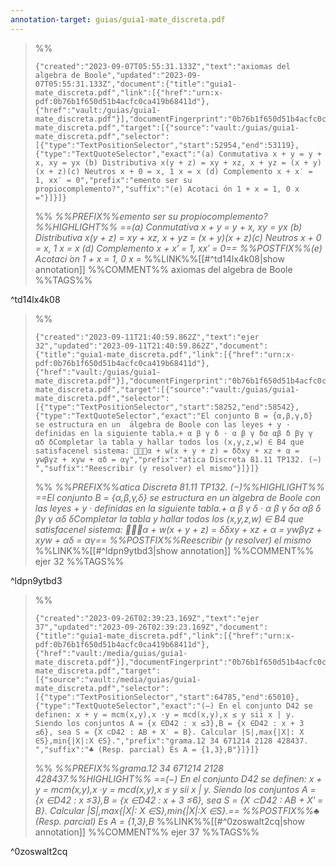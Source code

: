 ```yaml
---
annotation-target: guias/guia1-mate_discreta.pdf
---
```





>%%
>```annotation-json
>{"created":"2023-09-07T05:55:31.133Z","text":"axiomas del algebra de Boole","updated":"2023-09-07T05:55:31.133Z","document":{"title":"guia1-mate_discreta.pdf","link":[{"href":"urn:x-pdf:0b76b1f650d51b4acfc0ca419b68411d"},{"href":"vault:/guias/guia1-mate_discreta.pdf"}],"documentFingerprint":"0b76b1f650d51b4acfc0ca419b68411d"},"uri":"vault:/guias/guia1-mate_discreta.pdf","target":[{"source":"vault:/guias/guia1-mate_discreta.pdf","selector":[{"type":"TextPositionSelector","start":52954,"end":53119},{"type":"TextQuoteSelector","exact":"(a) Conmutativa x + y = y + x, xy = yx (b) Distributiva x(y + z) = xy + xz, x + yz = (x + y)(x + z)(c) Neutros x + 0 = x, 1 x = x (d) Complemento x + x′ = 1, xx′ = 0","prefix":"emento ser su propiocomplemento?","suffix":"(e) Acotaci ́on 1 + x = 1, 0 x ="}]}]}
>```
>%%
>*%%PREFIX%%emento ser su propiocomplemento?%%HIGHLIGHT%% ==(a) Conmutativa x + y = y + x, xy = yx (b) Distributiva x(y + z) = xy + xz, x + yz = (x + y)(x + z)(c) Neutros x + 0 = x, 1 x = x (d) Complemento x + x′ = 1, xx′ = 0== %%POSTFIX%%(e) Acotaci ́on 1 + x = 1, 0 x =*
>%%LINK%%[[#^td14lx4k08|show annotation]]
>%%COMMENT%%
>axiomas del algebra de Boole
>%%TAGS%%
>
^td14lx4k08



>%%
>```annotation-json
>{"created":"2023-09-11T21:40:59.862Z","text":"ejer 32","updated":"2023-09-11T21:40:59.862Z","document":{"title":"guia1-mate_discreta.pdf","link":[{"href":"urn:x-pdf:0b76b1f650d51b4acfc0ca419b68411d"},{"href":"vault:/guias/guia1-mate_discreta.pdf"}],"documentFingerprint":"0b76b1f650d51b4acfc0ca419b68411d"},"uri":"vault:/guias/guia1-mate_discreta.pdf","target":[{"source":"vault:/guias/guia1-mate_discreta.pdf","selector":[{"type":"TextPositionSelector","start":58252,"end":58542},{"type":"TextQuoteSelector","exact":"El conjunto B = {α,β,γ,δ} se estructura en un  ́algebra de Boole con las leyes + y · definidas en la siguiente tabla.+ α β γ δ · α β γ δα αβ δ βγ γ αδ δCompletar la tabla y hallar todos los (x,y,z,w) ∈ B4 que satisfacenel sistema: α + w(x + y + z) = δδxy + xz + α = ywβγz + xyw + αδ = αγ","prefix":"atica Discreta 81.11 TP132. (−) ","suffix":"Reescribir (y resolver) el mismo"}]}]}
>```
>%%
>*%%PREFIX%%atica Discreta 81.11 TP132. (−)%%HIGHLIGHT%% ==El conjunto B = {α,β,γ,δ} se estructura en un  ́algebra de Boole con las leyes + y · definidas en la siguiente tabla.+ α β γ δ · α β γ δα αβ δ βγ γ αδ δCompletar la tabla y hallar todos los (x,y,z,w) ∈ B4 que satisfacenel sistema: α + w(x + y + z) = δδxy + xz + α = ywβγz + xyw + αδ = αγ== %%POSTFIX%%Reescribir (y resolver) el mismo*
>%%LINK%%[[#^ldpn9ytbd3|show annotation]]
>%%COMMENT%%
>ejer 32
>%%TAGS%%
>
^ldpn9ytbd3


>%%
>```annotation-json
>{"created":"2023-09-26T02:39:23.169Z","text":"ejer 37","updated":"2023-09-26T02:39:23.169Z","document":{"title":"guia1-mate_discreta.pdf","link":[{"href":"urn:x-pdf:0b76b1f650d51b4acfc0ca419b68411d"},{"href":"vault:/media/guias/guia1-mate_discreta.pdf"}],"documentFingerprint":"0b76b1f650d51b4acfc0ca419b68411d"},"uri":"vault:/media/guias/guia1-mate_discreta.pdf","target":[{"source":"vault:/media/guias/guia1-mate_discreta.pdf","selector":[{"type":"TextPositionSelector","start":64785,"end":65010},{"type":"TextQuoteSelector","exact":"(−) En el conjunto D42 se definen: x + y = mcm(x,y),x ·y = mcd(x,y),x ≤ y sii x | y. Siendo los conjuntos A = {x ∈D42 : x ≤3},B = {x ∈D42 : x + 3 ≤6}, sea S = {X ⊂D42 : AB + X′ = B}. Calcular |S|,max{|X|: X ∈S},min{|X|:X ∈S}.","prefix":"grama.12 34 671214 2128 428437. ","suffix":"♣ (Resp. parcial) Es A = {1,3},B"}]}]}
>```
>%%
>*%%PREFIX%%grama.12 34 671214 2128 428437.%%HIGHLIGHT%% ==(−) En el conjunto D42 se definen: x + y = mcm(x,y),x ·y = mcd(x,y),x ≤ y sii x | y. Siendo los conjuntos A = {x ∈D42 : x ≤3},B = {x ∈D42 : x + 3 ≤6}, sea S = {X ⊂D42 : AB + X′ = B}. Calcular |S|,max{|X|: X ∈S},min{|X|:X ∈S}.== %%POSTFIX%%♣ (Resp. parcial) Es A = {1,3},B*
>%%LINK%%[[#^0zoswalt2cq|show annotation]]
>%%COMMENT%%
>ejer 37
>%%TAGS%%
>
^0zoswalt2cq

